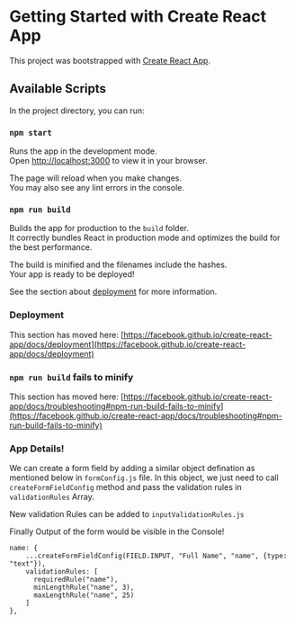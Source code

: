 # Getting Started with Create React App

This project was bootstrapped with [Create React App](https://github.com/facebook/create-react-app).

## Available Scripts

In the project directory, you can run:

### `npm start`

Runs the app in the development mode.\
Open [http://localhost:3000](http://localhost:3000) to view it in your browser.

The page will reload when you make changes.\
You may also see any lint errors in the console.

### `npm run build`

Builds the app for production to the `build` folder.\
It correctly bundles React in production mode and optimizes the build for the best performance.

The build is minified and the filenames include the hashes.\
Your app is ready to be deployed!

See the section about [deployment](https://facebook.github.io/create-react-app/docs/deployment) for more information.

### Deployment

This section has moved here: [https://facebook.github.io/create-react-app/docs/deployment](https://facebook.github.io/create-react-app/docs/deployment)

### `npm run build` fails to minify

This section has moved here: [https://facebook.github.io/create-react-app/docs/troubleshooting#npm-run-build-fails-to-minify](https://facebook.github.io/create-react-app/docs/troubleshooting#npm-run-build-fails-to-minify)


### App Details!

We can create a form field by adding a similar object defination as mentioned below in ```formConfig.js``` file. In this object, we just need to call ```createFormFieldConfig``` method and pass the validation rules in ```validationRules``` Array.

New validation Rules can be added to ```inputValidationRules.js```

Finally Output of the form would be visible in the Console!

```
name: {
    ...createFormFieldConfig(FIELD.INPUT, "Full Name", "name", {type: "text"}),
    validationRules: [
      requiredRule("name"),
      minLengthRule("name", 3),
      maxLengthRule("name", 25)
    ]
},
```
